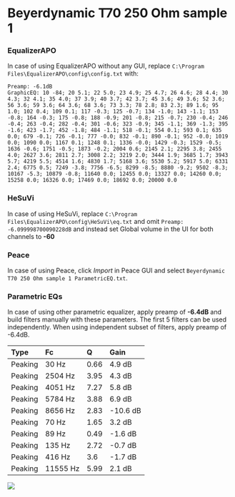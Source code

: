 # Beyerdynamic T70 250 Ohm sample 1

### EqualizerAPO
In case of using EqualizerAPO without any GUI, replace `C:\Program Files\EqualizerAPO\config\config.txt`
with:
```
Preamp: -6.1dB
GraphicEQ: 10 -84; 20 5.1; 22 5.0; 23 4.9; 25 4.7; 26 4.6; 28 4.4; 30 4.3; 32 4.1; 35 4.0; 37 3.9; 40 3.7; 42 3.7; 45 3.6; 49 3.6; 52 3.6; 56 3.6; 59 3.6; 64 3.6; 68 3.6; 73 3.3; 78 2.8; 83 2.3; 89 1.6; 95 1.0; 102 0.4; 109 0.1; 117 -0.3; 125 -0.7; 134 -1.0; 143 -1.1; 153 -0.8; 164 -0.3; 175 -0.8; 188 -0.9; 201 -0.8; 215 -0.7; 230 -0.4; 246 -0.4; 263 -0.4; 282 -0.4; 301 -0.6; 323 -0.9; 345 -1.1; 369 -1.3; 395 -1.6; 423 -1.7; 452 -1.8; 484 -1.1; 518 -0.1; 554 0.1; 593 0.1; 635 0.0; 679 -0.1; 726 -0.1; 777 -0.0; 832 -0.1; 890 -0.1; 952 -0.0; 1019 0.0; 1090 0.0; 1167 0.1; 1248 0.1; 1336 -0.0; 1429 -0.3; 1529 -0.5; 1636 -0.6; 1751 -0.5; 1873 -0.2; 2004 0.6; 2145 2.1; 2295 3.8; 2455 4.0; 2627 3.6; 2811 2.7; 3008 2.2; 3219 2.0; 3444 1.9; 3685 1.7; 3943 5.7; 4219 5.5; 4514 1.6; 4830 1.7; 5168 3.6; 5530 5.2; 5917 5.0; 6331 2.4; 6775 0.5; 7249 -3.8; 7756 -6.5; 8299 -8.5; 8880 -9.2; 9502 -8.3; 10167 -5.3; 10879 -0.8; 11640 0.0; 12455 0.0; 13327 0.0; 14260 0.0; 15258 0.0; 16326 0.0; 17469 0.0; 18692 0.0; 20000 0.0
```

### HeSuVi
In case of using HeSuVi, replace `C:\Program Files\EqualizerAPO\config\HeSuVi\eq.txt` and omit `Preamp:
-6.099998700090228dB` and instead set Global volume in the UI for both channels to **-60**

### Peace
In case of using Peace, click *Import* in Peace GUI and select `Beyerdynamic T70 250 Ohm sample 1 ParametricEQ.txt`.

### Parametric EQs
In case of using other parametric equalizer, apply preamp of **-6.4dB** and build filters manually
with these parameters. The first 5 filters can be used independently.
When using independent subset of filters, apply preamp of -6.4dB.

| Type    | Fc       |    Q | Gain     |
|:--------|:---------|:-----|:---------|
| Peaking | 30 Hz    | 0.66 | 4.9 dB   |
| Peaking | 2504 Hz  | 3.95 | 4.3 dB   |
| Peaking | 4051 Hz  | 7.27 | 5.8 dB   |
| Peaking | 5784 Hz  | 3.88 | 6.9 dB   |
| Peaking | 8656 Hz  | 2.83 | -10.6 dB |
| Peaking | 70 Hz    | 1.65 | 3.2 dB   |
| Peaking | 89 Hz    | 0.49 | -1.6 dB  |
| Peaking | 135 Hz   | 2.72 | -0.7 dB  |
| Peaking | 416 Hz   | 3.6  | -1.7 dB  |
| Peaking | 11555 Hz | 5.99 | 2.1 dB   |

![](https://raw.githubusercontent.com/jaakkopasanen/AutoEq/master/results/innerfidelity/sbaf-serious/Beyerdynamic%20T70%20250%20Ohm%20sample%201/Beyerdynamic%20T70%20250%20Ohm%20sample%201.png)